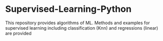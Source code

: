 # Supervised-Learning-Python
This repository provides algorithms of ML. Methods and examples for supervised learning including classification (Knn) and regressions (linear) are provided 
